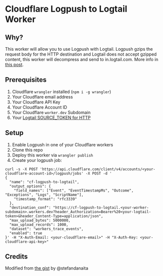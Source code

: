 # Cloudflare Logpush to Logtail Worker

## Why?

This worker will allow you to use Logpush with Logtail. Logpush gzips the request body for the HTTP destination and Logtail does not accept gzipped content, this worker will decompress and send to in.logtail.com. More info in [this post](https://medium.com/@RhinosaurRyan_67412/cloudflare-workers-tracing-with-logtail-49bac43b12d).

## Prerequisites

1. Cloudflare `wrangler` installed (`npm i -g wrangler`)
1. Your Cloudflare email address
1. Your Cloudflare API Key
1. Your Cloudflare Account ID
1. Your Cloudflare `worker.dev` Subdomain
1. Your [Logtail SOURCE_TOKEN for HTTP](https://betterstack.com/docs/logs/http-rest-api/)

## Setup

1. Enable Logpush in one of your Cloudflare workers
1. Clone this repo
1. Deploy this worker via `wrangler publish`
1. Create your logpush job:

```
curl -s -X POST 'https://api.cloudflare.com/client/v4/accounts/<your-cloudflare-account-id>/logpush/jobs' -X POST -d '
{
  "name": "cf-logpush-to-logtail",
  "output_options": {
    "field_names": ["Event", "EventTimestampMs", "Outcome", "Exceptions", "Logs", "ScriptName"],
    "timestamp_format": "rfc3339"
  },
  "destination_conf": "https://cf-logpush-to-logtail.<your-worker-subdomain>.workers.dev?header_Authorization=Bearer%20<your-logtail-token>&header_Content-Type=application/json",
  "max_upload_bytes": 5000000,
  "max_upload_records": 1000,
  "dataset": "workers_trace_events",
  "enabled": true
}' -H "X-Auth-Email: <your-cloudflare-email>" -H "X-Auth-Key: <your-cloudflare-api-key>"
```

## Credits

Modified from [the gist](https://gist.github.com/stefandanaita/88c4d8b187400d5b07524cd0a12843b2) by @stefandanaita
